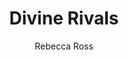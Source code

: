 ---
title: "Divine Rivals"
author: "Rebecca Ross"
year: "2024"
month: "June"
score: 3
image: "./images/divinerivals.jpg"
genre: [  "Young Adult", "New Adult", "Fantasy", "Romance" ]
---